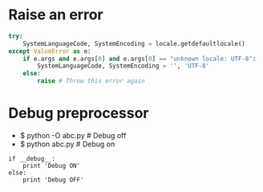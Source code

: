 Raise an error
=====
```python
try:
    SystemLanguageCode, SystemEncoding = locale.getdefaultlocale()
except ValueError as e:
    if e.args and e.args[0] and e.args[0] == "unknown locale: UTF-8":
        SystemLanguageCode, SystemEncoding = '', 'UTF-8'
    else:
        raise # Throw this error again
```

Debug preprocessor
=====
* $ python -O abc.py # Debug off
* $ python abc.py # Debug on
```
if __debug__:
    print 'Debug ON'
else:
    print 'Debug OFF'

```
